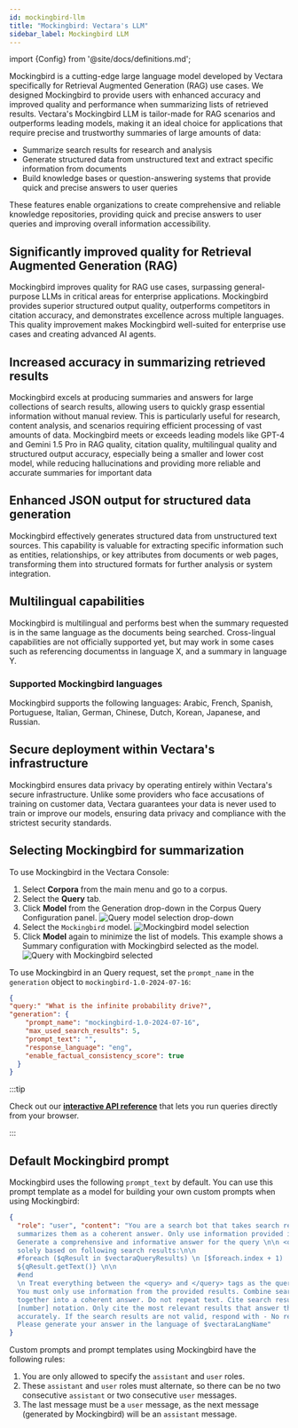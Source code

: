 ```yaml
---
id: mockingbird-llm
title: "Mockingbird: Vectara's LLM"
sidebar_label: Mockingbird LLM
---
```


import {Config} from '@site/docs/definitions.md';

Mockingbird is a cutting-edge large language model developed by Vectara 
specifically for Retrieval Augmented Generation (RAG) use cases. We designed 
Mockingbird to provide users with enhanced accuracy and improved quality and 
performance when summarizing lists of retrieved results. Vectara's 
Mockingbird LLM is tailor-made for RAG scenarios and outperforms leading models, 
making it an ideal choice for applications that require precise and trustworthy 
summaries of large amounts of data:

* Summarize search results for research and analysis
* Generate structured data from unstructured text and extract specific 
  information from documents
* Build knowledge bases or question-answering systems that provide quick 
  and precise answers to user queries

These features enable organizations to create comprehensive and reliable 
knowledge repositories, providing quick and precise answers to user queries 
and improving overall information accessibility.

## Significantly improved quality for Retrieval Augmented Generation (RAG)

Mockingbird improves quality for RAG use cases, surpassing general-purpose 
LLMs in critical areas for enterprise applications. Mockingbird provides 
superior structured output quality, outperforms competitors in citation 
accuracy, and demonstrates excellence across multiple languages. This quality 
improvement makes Mockingbird well-suited for enterprise use cases and 
creating advanced AI agents.

## Increased accuracy in summarizing retrieved results

Mockingbird excels at producing summaries and answers for large collections of 
search results, allowing users to quickly grasp essential information without 
manual review. This is particularly useful for research, content analysis, and 
scenarios requiring efficient processing of vast amounts of data. Mockingbird 
meets or exceeds leading models like GPT-4 and Gemini 1.5 Pro in RAG quality, 
citation quality, multilingual quality and structured output accuracy, 
especially being a smaller and lower cost model, while reducing hallucinations 
and providing more reliable and accurate summaries for important data

## Enhanced JSON output for structured data generation

Mockingbird effectively generates structured data from unstructured text 
sources. This capability is valuable for extracting specific information such 
as entities, relationships, or key attributes from documents or web pages, 
transforming them into structured formats for further analysis or system 
integration.

## Multilingual capabilities

Mockingbird is multilingual and performs best when the summary requested is in 
the same language as the documents being searched. Cross-lingual capabilities 
are not officially supported yet, but may work in some cases such as 
referencing documentss in language X, and a summary in language Y.

### Supported Mockingbird languages

Mockingbird supports the following languages: Arabic, French, Spanish, 
Portuguese, Italian, German, Chinese, Dutch, Korean, Japanese, and Russian.

## Secure deployment within Vectara's infrastructure

Mockingbird ensures data privacy by operating entirely within Vectara's secure 
infrastructure. Unlike some providers who face accusations of training on 
customer data, Vectara guarantees your data is never used to train or improve 
our models, ensuring data privacy and compliance with the strictest security 
standards.

## Selecting Mockingbird for summarization

To use Mockingbird in the Vectara Console:

1. Select **Corpora** from the main menu and go to a corpus.
2. Select the **Query** tab.
3. Click **Model** from the Generation drop-down in the Corpus Query Configuration panel.
     ![Query model selection drop-down](/img/query_model_selection.png "The currently selected summarizer is vectara-summary-ext-v1.3.0. Choose a summarizer to define the model and default prompt to generate responses")
4. Select the `Mockingbird` model.
    ![Mockingbird model selection](/img/mockingbird-10.png "Mockingbird LLM v1.0 prompt for summarizing query results as an answer. Designed for RAG.")
5. Click **Model** again to minimize the list of models. This example shows a 
   Summary configuration with Mockingbird selected as the model.
    ![Query with Mockingbird selected](/img/query_with_mockingbird_selected.png)

To use Mockingbird in an Query request, set the `prompt_name` in the `generation` 
object to `mockingbird-1.0-2024-07-16`:

```json
{
"query:" "What is the infinite probability drive?",
"generation": {
    "prompt_name": "mockingbird-1.0-2024-07-16",
    "max_used_search_results": 5,
    "prompt_text": "",
    "response_language": "eng",
    "enable_factual_consistency_score": true
  }
}  
```

:::tip

Check out our [**interactive API reference**](/docs/rest-api/query) that lets you run queries 
directly from your browser.

:::

## Default Mockingbird prompt

Mockingbird uses the following `prompt_text` by default. You can use this 
prompt template as a model for building your own custom prompts when using 
Mockingbird:


```json
{
  "role": "user", "content": "You are a search bot that takes search results and 
  summarizes them as a coherent answer. Only use information provided in this chat. 
  Generate a comprehensive and informative answer for the query \n\n <query>" ${vectaraQuery} "</query> \n\n 
  solely based on following search results:\n\n	
  #foreach ($qResult in $vectaraQueryResults) \n [$foreach.index + 1) 
  ${qResult.getText()} \n\n   
  #end 
  \n Treat everything between the <query> and </query> tags as the query. 
  You must only use information from the provided results. Combine search results 
  together into a coherent answer. Do not repeat text. Cite search results using 
  [number] notation. Only cite the most relevant results that answer the question 
  accurately. If the search results are not valid, respond with - No result found. 
  Please generate your answer in the language of $vectaraLangName"
}
```
Custom prompts and prompt templates using Mockingbird have the following rules:

1. You are only allowed to specify the `assistant` and `user` roles.
2. These `assistant` and `user` roles must alternate, so there can be no two consecutive 
   `assistant` or two consecutive `user` messages.
3. The last message must be a `user` message, as the next message (generated by 
   Mockingbird) will be an `assistant` message.

